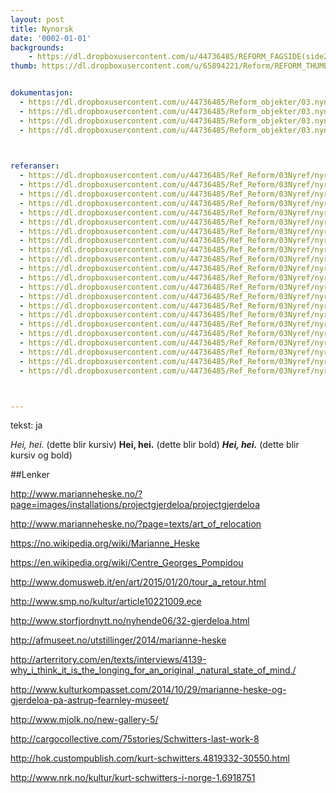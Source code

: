 ```yaml
---
layout: post
title: Nynorsk
date: '0002-01-01'
backgrounds:
    - https://dl.dropboxusercontent.com/u/44736485/REFORM_FAGSIDE(side2)/03.Nynorsk2m.jpg
thumb: https://dl.dropboxusercontent.com/u/65894221/Reform/REFORM_THUMBNAILS/03.Nynorsk.jpg


dokumentasjon:
  - https://dl.dropboxusercontent.com/u/44736485/Reform_objekter/03.nyn1.jpg
  - https://dl.dropboxusercontent.com/u/44736485/Reform_objekter/03.nyn2.jpg
  - https://dl.dropboxusercontent.com/u/44736485/Reform_objekter/03.nyn3.jpg
  - https://dl.dropboxusercontent.com/u/44736485/Reform_objekter/03.nyn4.jpg
  


referanser:
  - https://dl.dropboxusercontent.com/u/44736485/Ref_Reform/03Nyref/nyref01.jpg
  - https://dl.dropboxusercontent.com/u/44736485/Ref_Reform/03Nyref/nyref01b.jpg
  - https://dl.dropboxusercontent.com/u/44736485/Ref_Reform/03Nyref/nyref02.jpg
  - https://dl.dropboxusercontent.com/u/44736485/Ref_Reform/03Nyref/nyref02b.jpg
  - https://dl.dropboxusercontent.com/u/44736485/Ref_Reform/03Nyref/nyref03.jpg
  - https://dl.dropboxusercontent.com/u/44736485/Ref_Reform/03Nyref/nyref03b.jpg
  - https://dl.dropboxusercontent.com/u/44736485/Ref_Reform/03Nyref/nyref03c.jpg
  - https://dl.dropboxusercontent.com/u/44736485/Ref_Reform/03Nyref/nyref3d.jpg
  - https://dl.dropboxusercontent.com/u/44736485/Ref_Reform/03Nyref/nyref03e.jpg
  - https://dl.dropboxusercontent.com/u/44736485/Ref_Reform/03Nyref/nyref04.jpg
  - https://dl.dropboxusercontent.com/u/44736485/Ref_Reform/03Nyref/nyref05.jpg
  - https://dl.dropboxusercontent.com/u/44736485/Ref_Reform/03Nyref/nyref06.jpg
  - https://dl.dropboxusercontent.com/u/44736485/Ref_Reform/03Nyref/nyref6b.jpg
  - https://dl.dropboxusercontent.com/u/44736485/Ref_Reform/03Nyref/nyref06c.jpg
  - https://dl.dropboxusercontent.com/u/44736485/Ref_Reform/03Nyref/nyref06d.jpg
  - https://dl.dropboxusercontent.com/u/44736485/Ref_Reform/03Nyref/nyref07.jpg
  - https://dl.dropboxusercontent.com/u/44736485/Ref_Reform/03Nyref/nyref08.jpg
  - https://dl.dropboxusercontent.com/u/44736485/Ref_Reform/03Nyref/nyref09.jpg
  - https://dl.dropboxusercontent.com/u/44736485/Ref_Reform/03Nyref/nyref09b.jpg
  - https://dl.dropboxusercontent.com/u/44736485/Ref_Reform/03Nyref/nyref09c.jpg
  - https://dl.dropboxusercontent.com/u/44736485/Ref_Reform/03Nyref/nyref10.jpg
  - https://dl.dropboxusercontent.com/u/44736485/Ref_Reform/03Nyref/nyref11.jpg



---
```

tekst: ja

*Hei, hei.* (dette blir kursiv)
**Hei, hei.** (dette blir bold)
***Hei, hei.*** (dette blir kursiv og bold)

##Lenker

<http://www.marianneheske.no/?page=images/installations/projectgjerdeloa/projectgjerdeloa>

<http://www.marianneheske.no/?page=texts/art_of_relocation>

<https://no.wikipedia.org/wiki/Marianne_Heske>

<https://en.wikipedia.org/wiki/Centre_Georges_Pompidou>

<http://www.domusweb.it/en/art/2015/01/20/tour_a_retour.html>

<http://www.smp.no/kultur/article10221009.ece>

<http://www.storfjordnytt.no/nyhende06/32-gjerdeloa.html>

<http://afmuseet.no/utstillinger/2014/marianne-heske>

<http://arterritory.com/en/texts/interviews/4139-why_i_think_it_is_the_longing_for_an_original,_natural_state_of_mind./>

<http://www.kulturkompasset.com/2014/10/29/marianne-heske-og-gjerdeloa-pa-astrup-fearnley-museet/>

<http://www.mjolk.no/new-gallery-5/>

<http://cargocollective.com/75stories/Schwitters-last-work-8>

<http://hok.custompublish.com/kurt-schwitters.4819332-30550.html>

<http://www.nrk.no/kultur/kurt-schwitters-i-norge-1.6918751>

